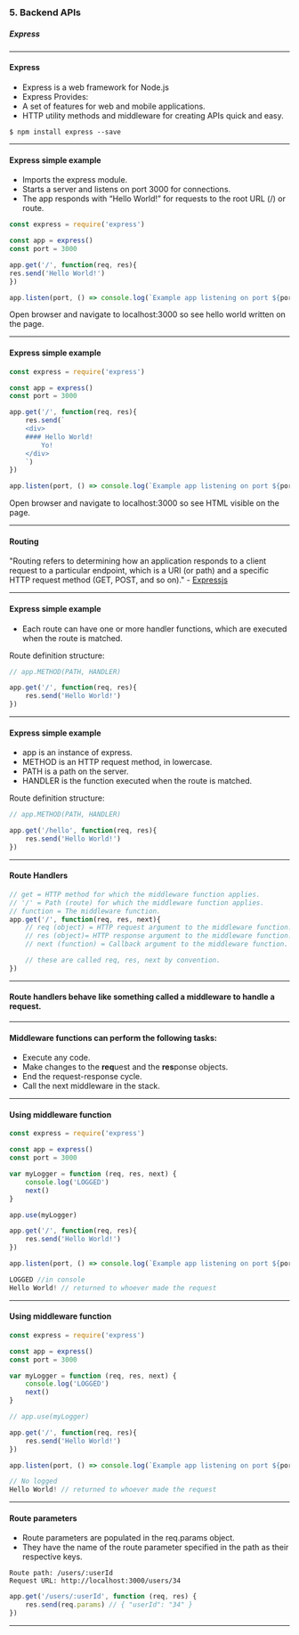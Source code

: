 
### 5. Backend APIs</h3>
##### Express

---

#### Express

* Express is a web framework for Node.js
* Express Provides:
* A set of features for web and mobile applications.
* HTTP utility methods and middleware for creating APIs quick and easy. 

```Shell
$ npm install express --save
```

---

#### Express simple example

* Imports the express module.
* Starts a server and listens on port 3000 for connections.
* The app responds with “Hello World!” for requests to the root URL (/) or route. 

```JavaScript
const express = require('express')

const app = express()
const port = 3000

app.get('/', function(req, res){
res.send('Hello World!')
})

app.listen(port, () => console.log(`Example app listening on port ${port}!`))
```

Open browser and navigate to localhost:3000 so see hello world written on the page.

---

#### Express simple example

```JavaScript
const express = require('express')

const app = express()
const port = 3000

app.get('/', function(req, res){
	res.send(`
	<div>
	#### Hello World!
		Yo!
	</div>
	`)
})

app.listen(port, () => console.log(`Example app listening on port ${port}!`))
```

Open browser and navigate to localhost:3000 so see HTML visible on the page.

---


#### Routing
"Routing refers to determining how an application responds to a client request to a particular endpoint, which is a URI (or path) and a specific HTTP request method (GET, POST, and so on)." - <a href="https://expressjs.com/en/starter/basic-routing.html" target="blank">Expressjs</a>

---

#### Express simple example

* Each route can have one or more handler functions, which are executed when the route is matched.

Route definition structure:
```JavaScript
// app.METHOD(PATH, HANDLER)

app.get('/', function(req, res){
	res.send('Hello World!')
})
```
---

#### Express simple example

* app is an instance of express.
* METHOD is an HTTP request method, in lowercase.
* PATH is a path on the server.
* HANDLER is the function executed when the route is matched.

Route definition structure:
```JavaScript
// app.METHOD(PATH, HANDLER)

app.get('/hello', function(req, res){
	res.send('Hello World!')
})
```
---

#### Route Handlers
	
```JavaScript
// get = HTTP method for which the middleware function applies.
// '/' = Path (route) for which the middleware function applies.
// function = The middleware function.
app.get('/', function(req, res, next){
	// req (object) = HTTP request argument to the middleware function.
	// res (object)= HTTP response argument to the middleware function.
	// next (function) = Callback argument to the middleware function.

	// these are called req, res, next by convention.
})
```
---

#### Route handlers behave like something called a **middleware** to handle a request.

---

#### Middleware functions can perform the following tasks:

* Execute any code.
* Make changes to the **req**uest and the **res**ponse objects.
* End the request-response cycle.
* Call the next middleware in the stack.

---

#### Using middleware function

```JavaScript
const express = require('express')

const app = express()
const port = 3000

var myLogger = function (req, res, next) {
	console.log('LOGGED')
	next()
}

app.use(myLogger)

app.get('/', function(req, res){
	res.send('Hello World!')
})

app.listen(port, () => console.log(`Example app listening on port ${port}!`))
```

```JavaScript
LOGGED //in console
Hello World! // returned to whoever made the request
```
---

#### Using middleware function
	
```JavaScript
const express = require('express')

const app = express()
const port = 3000

var myLogger = function (req, res, next) {
	console.log('LOGGED')
	next()
}

// app.use(myLogger)

app.get('/', function(req, res){
	res.send('Hello World!')
})

app.listen(port, () => console.log(`Example app listening on port ${port}!`))
```

```JavaScript
// No logged
Hello World! // returned to whoever made the request
```
---


#### Route parameters

* Route parameters are populated in the req.params object.
* They have the name of the route parameter specified in the path as their respective keys.

```Shell
Route path: /users/:userId
Request URL: http://localhost:3000/users/34
```

```JavaScript
app.get('/users/:userId', function (req, res) {
	res.send(req.params) // { "userId": "34" }
})
```
---